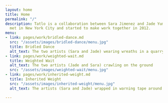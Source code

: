 ```yaml
---
layout: home
title: Home
permalink: "/"
description: Tatlo is a collaboration between Sara Jimenez and Jade Yumang. The two
  met in New York City and started to make work together in 2012.
menu:
- link: pages/work/bridled-dance.md
  src: "/assets/images/bridled-dance/menu.jpg"
  title: Bridled Dance
  alt_text: The two artists (Sara and Jade) wearing wreaths in a quarry.
- link: pages/work/weighted-wait.md
  title: Weighted Wait
  alt_text: The two artists (Jade and Sara) crawling on the ground
  src: "/assets/images/weighted-wait/menu.jpg"
- link: pages/work/inherited-weight.md
  title: Inherited Weight
  src: "/assets/images/inherited-weight/menu.jpg"
  alt_text: The artists (Sara and Jade) wrapped in warning tape around their heads.

---
```

